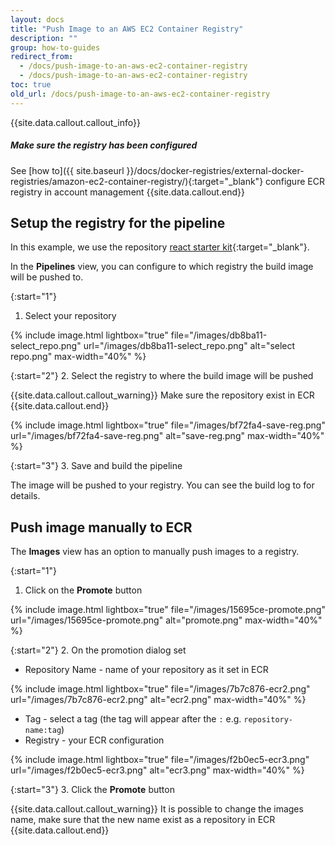 ```yaml
---
layout: docs
title: "Push Image to an AWS EC2 Container Registry"
description: ""
group: how-to-guides
redirect_from:
  - /docs/push-image-to-an-aws-ec2-container-registry
  - /docs/push-image-to-an-aws-ec2-container-registry
toc: true
old_url: /docs/push-image-to-an-aws-ec2-container-registry
---
```


{{site.data.callout.callout_info}}
##### Make sure the registry has been configured

See [how to]({{ site.baseurl }}/docs/docker-registries/external-docker-registries/amazon-ec2-container-registry/){:target="_blank"} configure ECR registry in account management
{{site.data.callout.end}}

## Setup the registry for the pipeline
In this example, we use the repository [react starter kit](https://github.com/codefreshdemo/react-starter-kit){:target="_blank"}.

In the **Pipelines** view, you can configure to which registry the build image will be pushed to.

{:start="1"}
1. Select your repository

{% include image.html 
lightbox="true" 
file="/images/db8ba11-select_repo.png" 
url="/images/db8ba11-select_repo.png"
alt="select repo.png"
max-width="40%"
%}

{:start="2"}
2. Select the registry to where the build image will be pushed

{{site.data.callout.callout_warning}}
Make sure the repository exist in ECR
{{site.data.callout.end}}

{% include image.html 
lightbox="true" 
file="/images/bf72fa4-save-reg.png" 
url="/images/bf72fa4-save-reg.png"
alt="save-reg.png"
max-width="40%"
%}

{:start="3"}
3. Save and build the pipeline

The image will be pushed to your registry. You can see the build log to for details.

## Push image manually to ECR
The **Images** view has an option to manually push images to a registry.

{:start="1"}
1. Click on the **Promote** button

{% include image.html 
lightbox="true" 
file="/images/15695ce-promote.png" 
url="/images/15695ce-promote.png"
alt="promote.png"
max-width="40%"
%}

{:start="2"}
2. On the promotion dialog set
   - Repository Name - name of your repository as it set in ECR

{% include image.html 
lightbox="true" 
file="/images/7b7c876-ecr2.png" 
url="/images/7b7c876-ecr2.png"
alt="ecr2.png"
max-width="40%"
%}
   
   - Tag - select a tag (the tag will appear after the `:` e.g. `repository-name:tag`)
   - Registry - your ECR configuration

{% include image.html 
lightbox="true" 
file="/images/f2b0ec5-ecr3.png" 
url="/images/f2b0ec5-ecr3.png"
alt="ecr3.png"
max-width="40%"
%}   

{:start="3"}
3. Click the **Promote** button

{{site.data.callout.callout_warning}}
It is possible to change the images name, make sure that the new name exist as a repository in ECR
{{site.data.callout.end}}
